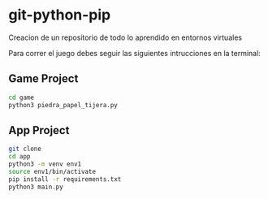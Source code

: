 # git-python-pip
Creacion de un repositorio de todo lo aprendido en entornos virtuales

Para correr el juego debes seguir las siguientes intrucciones en la terminal:

## Game Project
```sh 
cd game 
python3 piedra_papel_tijera.py
```

## App Project

```sh
git clone
cd app
python3 -m venv env1
source env1/bin/activate
pip install -r requirements.txt
python3 main.py
```
